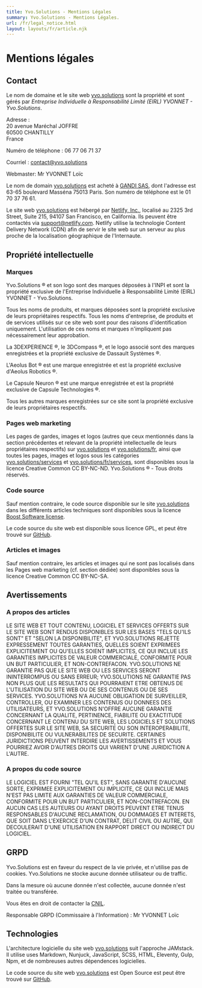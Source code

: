 ```yaml
---
title: Yvo.Solutions - Mentions Légales
summary: Yvo.Solutions - Mentions Légales.
url: /fr/legal_notice.html
layout: layouts/fr/article.njk
---
```


# Mentions légales

## Contact

Le nom de domaine et le site web [yvo.solutions](https://yvo.solutions) sont la propriété et sont gérés par *Entreprise Individuelle à Responsabilité Limité (EIRL) YVONNET - Yvo.Solutions*.

Adresse :<br/>
20 avenue Maréchal JOFFRE<br/>
60500 CHANTILLY<br/>
France

Numéro de téléphone : 06 77 06 71 37

Courriel : contact@yvo.solutions

Webmaster: Mr YVONNET Loïc

Le nom de domain [yvo.solutions](https://yvo.solutions) est acheté à [GANDI SAS](https://www.gandi.net), dont l'adresse est 63-65 boulevard Masséna 75013 Paris. Son numéro de téléphone est le 01 70 37 76 61.

Le site web [yvo.solutions](https://yvo.solutions) est hébergé par [Netlify, Inc.](https://www.netlify.com), localisé au 2325 3rd Street, Suite 215, 94107 San Francisco, en California. Ils peuvent être contactés via support@netlify.com. Netlify utilise la technologie Content Delivery Network (CDN) afin de servir le site web sur un serveur au plus proche de la localisation géographique de l'Internaute.

## Propriété intellectuelle

### Marques

Yvo.Solutions &#174; et son logo sont des marques déposées à l'INPI et sont la propriété exclusive de l'Entreprise Individuelle à Responsabilité Limité (EIRL) YVONNET - Yvo.Solutions.

Tous les noms de produits, et marques déposées sont la propriété exclusive de leurs propriétaires respectifs. Tous les noms d'entreprise, de produits et de services utilisés sur ce site web sont pour des raisons d'identification uniquement. L'utilisation de ces noms et marques n'impliquent pas nécessairement leur approbation.

La 3DEXPERIENCE &#174;, le 3DCompass &#174;, et le logo associé sont des marques enregistrées et la propriété exclusive de Dassault Systèmes &#174;.

L'Aeolus Bot &#174; est une marque enregistrée et est la propriété exclusive d'Aeolus Robotics &#174;.

Le Capsule Neuron &#174; est une marque enregistrée et est la propriété exclusive de Capsule Technologies &#174;.

Tous les autres marques enregistrées sur ce site sont la propriété exclusive de leurs propriétaires respectifs.

### Pages web marketing

Les pages de gardes, images et logos (autres que ceux mentionnés dans la section précédentes et relevant de la propriété intellectuelle de leurs propriétaires respectifs) sur [yvo.solutions](https://yvo.solutions) et [yvo.solutions/fr](https://yvo.solutions/fr), ainsi que toutes les pages, images et logos sous les catégories [yvo.solutions/services](https://yvo.solutions/services) et [yvo.solutions/fr/services](https://yvo.solutions/fr/services), sont disponibles sous la licence Creative Common CC BY-NC-ND.
Yvo.Solutions &#174; - Tous droits réservés.

### Code source

Sauf mention contraire, le code source disponible sur le site [yvo.solutions](https://yvo.solutions) dans les différents articles techniques sont disponibles sous la licence [Boost Software license](https://www.boost.org/users/license.html).

Le code source du site web est disponible sous licence GPL, et peut être trouvé sur [GitHub](https://github.com/loic-yvonnet/dev-www-yvo-solutions).

### Articles et images

Sauf mention contraire, les articles et images qui ne sont pas localisés dans les Pages web marketing (cf. section dédiée) sont disponibles sous la licence Creative Common CC BY-NC-SA.

## Avertissements

### A propos des articles

LE SITE WEB ET TOUT CONTENU, LOGICIEL ET SERVICES OFFERTS SUR LE SITE WEB SONT RENDUS DISPONIBLES SUR LES BASES "TELS QU'ILS SONT" ET "SELON LA DISPONIBILITE", ET YVO.SOLUTIONS REJETTE EXPRESSEMENT TOUTES GARANTIES, QUELLES SOIENT EXPRIMEES EXPLICITEMENT OU QU'ELLES SOIENT IMPLICITES, CE QUI INCLUE LES GARANTIES IMPLICITES DE VALEUR COMMERCIALE, CONFORMITE POUR UN BUT PARTICULIER, ET NON-CONTREFACON. YVO.SOLUTIONS NE GARANTIE PAS QUE LE SITE WEB OU LES SERVICES SERONT ININTERROMPUS OU SANS ERREUR; YVO.SOLUTIONS NE GARANTIE PAS NON PLUS QUE LES RESULTATS QUI POURRAIENT ETRE OBTENUS DE L'UTILISATION DU SITE WEB OU DE SES CONTENUS OU DE SES SERVICES. YVO.SOLUTIONS N'A AUCUNE OBLIGATION DE SURVEILLER, CONTROLLER, OU EXAMINER LES CONTENUS OU DONNEES DES UTILISATEURS, ET YVO.SOLUTIONS N'OFFRE AUCUNE GARANTIE CONCERNANT LA QUALITE, PERTINENCE, FIABILITE OU EXACTITUDE CONCERNANT LE CONTENU DU SITE WEB, LES LOGICIELS ET SOLUTIONS OFFERTES SUR LE SITE WEB, SA SECURITE OU SON INTEROPERABILITE, DISPONIBILITE OU VULNERABILITES DE SECURITE. CERTAINES JURIDICTIONS PEUVENT INTERDIRE LES AVERTISSEMENTS ET VOUS POURRIEZ AVOIR D'AUTRES DROITS QUI VARIENT D'UNE JURIDICTION A L'AUTRE.

### A propos du code source

LE LOGICIEL EST FOURNI "TEL QU'IL EST", SANS GARANTIE D'AUCUNE SORTE, EXPRIMEE EXPLICITEMENT OU IMPLICITE, CE QUI INCLUE MAIS N'EST PAS LIMITE AUX GARANTIES DE VALEUR COMMERCIALE, CONFORMITE POUR UN BUT PARTICULIER, ET NON-CONTREFACON. EN AUCUN CAS LES AUTEURS OU AYANT DROITS PEUVENT ETRE TENUS RESPONSABLES D'AUCUNE RECLAMATION, OU DOMMAGES ET INTERETS, QUE SOIT DANS L'EXERCICE D'UN CONTRAT, DELIT CIVIL OU AUTRE, QUI DECOULERAIT D'UNE UTILISATION EN RAPPORT DIRECT OU INDIRECT DU LOGICIEL.

## GRPD

Yvo.Solutions est en faveur du respect de la vie privée, et n'utilise pas de cookies. Yvo.Solutions ne stocke aucune donnée utilisateur ou de traffic.

Dans la mesure où aucune donnée n'est collectée, aucune donnée n'est traitée ou transférée.

Vous êtes en droit de contacter la [CNIL](https://www.cnil.fr).

Responsable GRPD (Commissaire à l'Information) : Mr YVONNET Loïc

## Technologies

L'architecture logicielle du site web [yvo.solutions](https://yvo.solutions) suit l'approche JAMstack. Il utilise uses Markdown, Nunjuck, JavaScript, SCSS, HTML, Eleventy, Gulp, Npm, et de nombreuses autres dépendences logicielles.

Le code source du site web [yvo.solutions](https://yvo.solutions) est Open Source est peut être trouvé sur [GitHub](https://github.com/loic-yvonnet/dev-www-yvo-solutions).